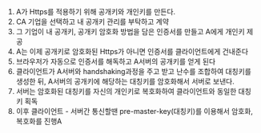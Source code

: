 ---
---

1. A가 Https를 적용하기 위해 공개키와 개인키를 만든다.
2. CA 기업을 선택하고 내 공개키 관리를 부탁하고 계약
3. 그 기업이 내 공개키, 공개키 암호화 방법을 담은 인증서를 만들고 A에게 개인키 제공
4. A는 이제 공개키로 암호화된 Https가 아니면 인증서를 클라이언트에게 건내준다
5. 브라우저가 자동으로 인증서를 해독하고 A서버의 공개키를 얻게 된다
6. 클라이언트가 A서버와 handshaking과정을 주고 받고 난수를 조합하여 대칭키를 생성한 뒤, A서버의 공개키에 해당하는 대칭키를 암호화해서 서버로 보낸다.
7. 서버는 암호화된 대칭키를 자신의 개인키로 복호화하여 클라이언트와 동일한 대칭키 획독
8. 이후 클라이언트 - 서버간 통신할땐 pre-master-key(대칭키)를 이용해서 암호화, 복호화를 진행A